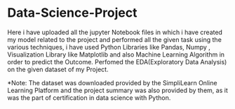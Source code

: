 # Data-Science-Project

Here i have uploaded all the jupyter Notebook files in which i have created my model related to the project and performed all the  given task using the various techniques,
i have used Python Libraries like Pandas, Numpy , Visualization Library like Matplotlib and also Machine Learning Algorithm in order to predict the Outcome.
Perfomed the EDA(Exploratory Data Analysis) on the given dataset of my Project.

*Note: The dataset was downloaded provided by the SimpliLearn Online Learning Platform and the project summary was also provided by them, as it was the part of certification in data science with Python.
